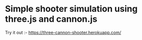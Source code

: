 # Simple shooter simulation using three.js and cannon.js
Try it out :- https://three-cannon-shooter.herokuapp.com/

